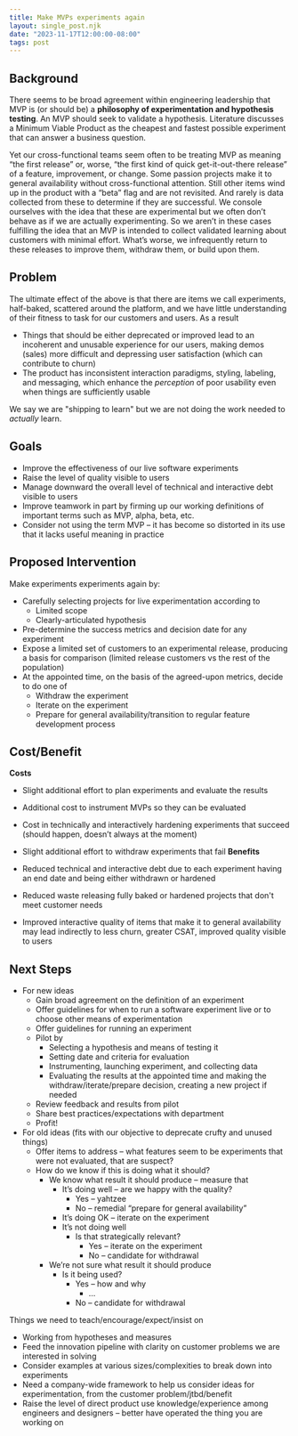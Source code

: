 ```yaml
---
title: Make MVPs experiments again
layout: single_post.njk
date: "2023-11-17T12:00:00-08:00"
tags: post
---
```

## Background

There seems to be broad agreement within engineering leadership that MVP is (or should be) a **philosophy of experimentation and hypothesis testing**. An MVP should seek to validate a hypothesis. Literature discusses a Minimum Viable Product as the cheapest and fastest possible experiment that can answer a business question.

Yet our cross-functional teams seem often to be treating MVP as meaning “the first release” or, worse, “the first kind of quick get-it-out-there release” of a feature, improvement, or change. Some passion projects make it to general availability without cross-functional attention. Still other items wind up in the product with a “beta” flag and are not revisited. And rarely is data collected from these to determine if they are successful. We console ourselves with the idea that these are experimental but we often don’t behave as if we are actually experimenting. So we aren’t in these cases fulfilling the idea that an MVP is intended to collect validated learning about customers with minimal effort. What’s worse, we infrequently return to these releases to improve them, withdraw them, or build upon them.

## Problem

The ultimate effect of the above is that there are items we call experiments, half-baked, scattered around the platform, and we have little understanding of their fitness to task for our customers and users. As a result
- Things that should be either deprecated or improved lead to an incoherent and unusable experience for our users, making demos (sales) more difficult and depressing user satisfaction (which can contribute to churn)
- The product has inconsistent interaction paradigms, styling, labeling, and messaging, which enhance the _perception_ of poor usability even when things are sufficiently usable

We say we are "shipping to learn" but we are not doing the work needed to _actually_ learn.

## Goals
- Improve the effectiveness of our live software experiments
- Raise the level of quality visible to users
- Manage downward the overall level of technical and interactive debt visible to users
- Improve teamwork in part by firming up our working definitions of important terms such as MVP, alpha, beta, etc.
- Consider not using the term MVP – it has become so distorted in its use that it lacks useful meaning in practice

## Proposed Intervention

Make experiments experiments again by:

- Carefully selecting projects for live experimentation according to
    - Limited scope
    - Clearly-articulated hypothesis
- Pre-determine the success metrics and decision date for any experiment
- Expose a limited set of customers to an experimental release, producing a basis for comparison (limited release customers vs the rest of the population)
- At the appointed time, on the basis of the agreed-upon metrics, decide to do one of
    - Withdraw the experiment
    - Iterate on the experiment
    - Prepare for general availability/transition to regular feature development process

## Cost/Benefit

**Costs**

- Slight additional effort to plan experiments and evaluate the results
- Additional cost to instrument MVPs so they can be evaluated
- Cost in technically and interactively hardening experiments that succeed (should happen, doesn’t always at the moment)
- Slight additional effort to withdraw experiments that fail
**Benefits**

- Reduced technical and interactive debt due to each experiment having an end date and being either withdrawn or hardened
- Reduced waste releasing fully baked or hardened projects that don't meet customer needs
- Improved interactive quality of items that make it to general availability may lead indirectly to less churn, greater CSAT, improved quality visible to users

## Next Steps
- For new ideas
    - Gain broad agreement on the definition of an experiment
    - Offer guidelines for when to run a software experiment live or to choose other means of experimentation
    - Offer guidelines for running an experiment
    - Pilot by
        - Selecting a hypothesis and means of testing it
        - Setting date and criteria for evaluation
        - Instrumenting, launching experiment, and collecting data
        - Evaluating the results at the appointed time and making the withdraw/iterate/prepare decision, creating a new project if needed 
    - Review feedback and results from pilot
    - Share best practices/expectations with department
    - Profit!
- For old ideas (fits with our objective to deprecate crufty and unused things)
    - Offer items to address – what features seem to be experiments that were not evaluated, that are suspect?
    - How do we know if this is doing what it should?
        - We know what result it should produce – measure that
            - It’s doing well – are we happy with the quality?
                - Yes – yahtzee
                - No – remedial “prepare for general availability”
            - It’s doing OK – iterate on the experiment
            - It’s not doing well
                - Is that strategically relevant?
                    - Yes – iterate on the experiment
                    - No – candidate for withdrawal
        - We’re not sure what result it should produce
            - Is it being used?
                - Yes – how and why
                    - …
                - No – candidate for withdrawal

Things we need to teach/encourage/expect/insist on
- Working from hypotheses and measures
- Feed the innovation pipeline with clarity on customer problems we are interested in solving
- Consider examples at various sizes/complexities to break down into experiments
- Need a company-wide framework to help us consider ideas for experimentation, from the customer problem/jtbd/benefit
- Raise the level of direct product use knowledge/experience among engineers and designers – better have operated the thing you are working on
